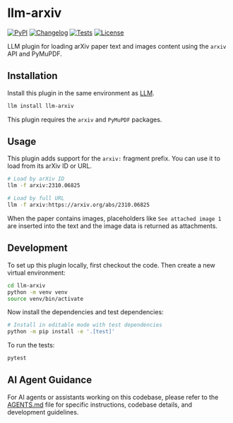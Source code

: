 # llm-arxiv

[![PyPI](https://img.shields.io/pypi/v/llm-arxiv.svg)](https://pypi.org/project/llm-arxiv/)
[![Changelog](https://img.shields.io/github/v/release/agustif/llm-arxiv?include_prereleases&label=changelog)](https://github.com/agustif/llm-arxiv/releases)
[![Tests](https://github.com/agustif/llm-arxiv/actions/workflows/test.yml/badge.svg)](https://github.com/agustif/llm-arxiv/actions/workflows/test.yml)
[![License](https://img.shields.io/badge/license-Apache%202.0-blue.svg)](https://github.com/agustif/llm-arxiv/blob/main/LICENSE)

LLM plugin for loading arXiv paper text and images content using the `arxiv` API and PyMuPDF.

## Installation

Install this plugin in the same environment as [LLM](https://llm.datasette.io/).

```bash
llm install llm-arxiv
```

This plugin requires the `arxiv` and `PyMuPDF` packages.

## Usage

This plugin adds support for the `arxiv:` fragment prefix. 
You can use it to load from its arXiv ID or URL.

```bash
# Load by arXiv ID
llm -f arxiv:2310.06825

# Load by full URL
llm -f arxiv:https://arxiv.org/abs/2310.06825
```
When the paper contains images, placeholders like ``See attached image 1`` are
inserted into the text and the image data is returned as attachments.


## Development

To set up this plugin locally, first checkout the code. Then create a new virtual environment:
```bash
cd llm-arxiv
python -m venv venv
source venv/bin/activate
```
Now install the dependencies and test dependencies:
```bash
# Install in editable mode with test dependencies
python -m pip install -e '.[test]'
```
To run the tests:
```bash
pytest
```

## AI Agent Guidance

For AI agents or assistants working on this codebase, please refer to the [AGENTS.md](AGENTS.md) file for specific instructions, codebase details, and development guidelines.
